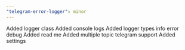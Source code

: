 ```yaml
---
"telegram-error-logger": minor
---
```


Added logger class 
Added console logs
Added logger types info error debug 
Added read me 
Added multiple topic telegram support
Added settings
